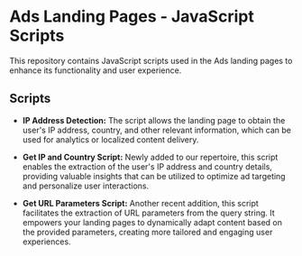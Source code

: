 # Ads Landing Pages - JavaScript Scripts

This repository contains JavaScript scripts used in the Ads landing pages to enhance its functionality and user experience.

## Scripts

- **IP Address Detection:** The script allows the landing page to obtain the user's IP address, country, and other relevant information, which can be used for analytics or localized content delivery.

- **Get IP and Country Script:** Newly added to our repertoire, this script enables the extraction of the user's IP address and country details, providing valuable insights that can be utilized to optimize ad targeting and personalize user interactions.

- **Get URL Parameters Script:** Another recent addition, this script facilitates the extraction of URL parameters from the query string. It empowers your landing pages to dynamically adapt content based on the provided parameters, creating more tailored and engaging user experiences.
<!-- Add more features here if your repository contains more scripts -->
